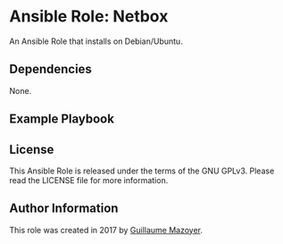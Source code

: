 # Ansible Role: Netbox

An Ansible Role that installs on Debian/Ubuntu.

## Dependencies

None.

## Example Playbook

## License

This Ansible Role is released under the terms of the GNU GPLv3. Please read
the LICENSE file for more information.

## Author Information

This role was created in 2017 by [Guillaume Mazoyer](https://respawner.fr).
